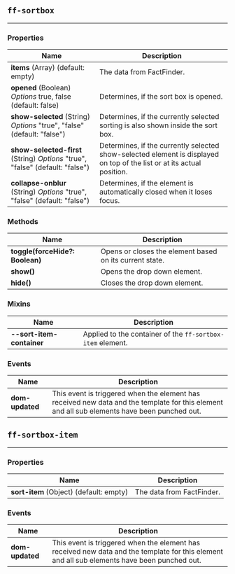 ## `ff-sortbox`
___
### Properties
| Name | Description |
| ---- | ----------- |
| **items** (Array) (default: empty) | The data from FactFinder. |
| **opened** (Boolean) *Options* true, false (default: false) | Determines, if the sort box is opened. |
| **show-selected** (String) *Options* "true", "false" (default: "false") | Determines, if the currently selected sorting is also shown inside the sort box. |
| **show-selected-first** (String) *Options* "true", "false" (default: "false") | Determines, if the currently selected show-selected element is displayed on top of the list or at its actual position. |
| **collapse-onblur** (String) *Options* "true", "false" (default: "false") | Determines, if the element is automatically closed when it loses focus. |

### Methods
| Name | Description |
| ---- | ----------- |
| **toggle(forceHide?: Boolean)** | Opens or closes the element based on its current state. |
| **show()** | Opens the drop down element. |
| **hide()** | Closes the drop down element. |

### Mixins
| Name | Description |
| ---- | ----------- |
| **--sort-item-container** |  Applied to the container of the `ff-sortbox-item` element. |

### Events
| Name | Description |
| ---- | ----------- |
| **dom-updated** | This event is triggered when the element has received new data and the template for this element and all sub elements have been punched out. |

## `ff-sortbox-item`
___
### Properties
| Name | Description |
| ---- | ----------- |
| **sort-item** (Object) (default: empty) | The data from FactFinder. |

### Events
| Name | Description |
| ---- | ----------- |
| **dom-updated** | This event is triggered when the element has received new data and the template for this element and all sub elements have been punched out. |
